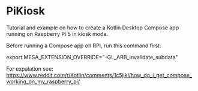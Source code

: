 # PiKiosk
Tutorial and example on how to create a Kotlin Desktop Compose app running on Raspberry Pi 5 in kiosk mode.

Before running a Compose app on RPi, run this command first:

export MESA_EXTENSION_OVERRIDE="-GL_ARB_invalidate_subdata"

For expalation see: https://www.reddit.com/r/Kotlin/comments/1c5jikl/how_do_i_get_compose_working_on_my_raspberry_pi/
